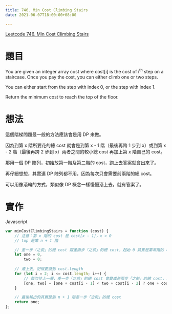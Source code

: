 ```yaml
---
title: 746. Min Cost Climbing Stairs
date: 2021-06-07T18:00:00+08:00

---
```

[Leetcode 746. Min Cost Climbing Stairs](https://leetcode.com/problems/min-cost-climbing-stairs/)

# 題目

You are given an integer array cost where cost[i] is the cost of i<sup>th</sup> step on a staircase. Once you pay the cost, you can either climb one or two steps.

You can either start from the step with index 0, or the step with index 1.

Return the minimum cost to reach the top of the floor.

# 想法

這個階梯問題最一般的方法應該會是用 DP 來做。

因為到第 x 階所要花的總 cost 就會是到第 x - 1 階（最後再跨 1 步到 x）或到第 x - 2 階（最後再跨 2 步到 x）兩者之間的較小總 cost 再加上第 x 階自己的 cost。

那用一個 DP 陣列，初始放第一階及第二階的 cost，跑上去答案就會出來了。

再仔細想想，其實連 DP 陣列都不用，因為每次只會需要前兩階的總 cost。

可以用像滾輪的方式，類似像 DP 概念一樣慢慢滾上去，就有答案了。

# 實作
Javascript
```javascript
var minCostClimbingStairs = function (cost) {
    // 注意：第 x 階的 cost 是 cost[x - 1]，x > 0
    // top 是第 n + 1 階

    // 差一步「之前」的總 cost 跟差兩步「之前」的總 cost，起始 0 其實是第零階的 cost
    let one = 0,
        two = 0;
    
    // 滾上去，記得要滾到 cost.length
    for (let i = 2; i <= cost.length; i++) {
        // 每次往上一層，差一步「之前」的總 cost 會變成差兩步「之前」的總 cost，而新的差一步「之前」的總 cost 則會是原本差一步「之前」的總 cost + 差一步的 cost 與原本差兩步「之前」的總 cost + 差兩步的 cost，兩者較小值
        [one, two] = [one + cost[i - 1] < two + cost[i - 2] ? one + cost[i - 1] : two + cost[i - 2], one];
    }

    // 最後輸出的其實是到 n + 1 階差一步「之前」的總 cost
    return one;
};
```